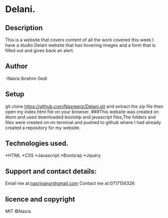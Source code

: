 # Delani.
## Description
This  is a website that covers content of all the work covered this week.I have a studio Delani website that has hovering images and a form that is filled out and gives back an alert.
## Author
-Nasra Ibrahim Gedi

## Setup
git clone https://github.com/Nasreenz/Delani.git and extract the zip file then open my index.html file on your browser.
###This website was created on Atom and used downloaded bootstip and javascript files,The folders and files were created on on terminal and pushed to github where I had already created a repository for my website.

## Technologies used.
*HTML
*CSS
*Javascript
*Bootsrap
*Jquery

## Support and contact details:

Email me at:nasrinanur@gmail.com
Contact me at:0717156326
## licence and copyright
MIT &COPY;Nasra

